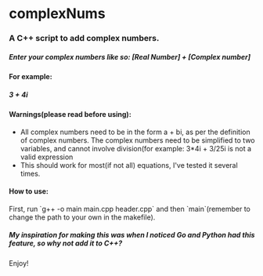# complexNums
<h3>A C++ script to add complex numbers.</h3>
<h5>Enter your complex numbers like so: [Real Number] + [Complex number]</h5>
<h4>For example:</h4>
<h5>3 + 4i</h5>
<h4>Warnings(please read before using): </h4>
<ul>
<li>All complex numbers need to be in the form a + bi, as per the definition of complex numbers. The complex numbers need to be simplified to two variables, and cannot involve division(for example: 3*4i + 3/25i is not a valid expression</li>
<li>This should work for most(if not all) equations, I've tested it several times. </li>
</ul>
<h4>How to use: </h4>
First, run `g++ -o main main.cpp header.cpp` and then `main`(remember to change the path to your own in the makefile).

<h5>My inspiration for making this was when I noticed Go and Python had this feature, so why not add it to C++?</h5>
</h4>Enjoy!<h4>
